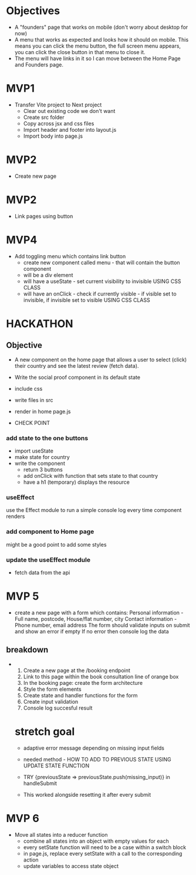 # Objectives

- A "founders" page that works on mobile (don't worry about desktop for now)
- A menu that works as expected and looks how it should on mobile. This means you can click the menu button, the full screen menu appears, you can click the close button in that menu to close it.
- The menu will have links in it so I can move between the Home Page and Founders page.

# MVP1

- Transfer Vite project to Next project
  - Clear out existing code we don't want
  - Create src folder
  - Copy across jsx and css files
  - Import header and footer into layout.js
  - Import body into page.js

# MVP2

- Create new page

# MVP2

- Link pages using button

# MVP4

- Add toggling menu which contains link button
  - create new component called menu - that will contain the button component
  - will be a div element
  - will have a useState - set current visibility to invisible USING CSS CLASS
  - will have an onClick - check if currently visible - if visible set to invisible, if invisible set to visible USING CSS CLASS

# HACKATHON

## Objective

- A new component on the home page that allows a user to select (click) their country and see the latest review (fetch data).

- Write the social proof component in its default state
- include css
- write files in src
- render in home page.js
- CHECK POINT

### add state to the one buttons

- import useState
- make state for country
- write the component
  - return 3 buttons
  - add onClick with function that sets state to that country
  - have a h1 (temporary) displays the resource

### useEffect

use the Effect module to run a simple console log every time
component renders

### add component to Home page

might be a good point to add some styles

### update the useEffect module

- fetch data from the api

# MVP 5

- create a new page with a form which contains:
  Personal information - Full name, postcode, House/flat number, city
  Contact information - Phone number, email address
  The form should validate inputs on submit and show an error if empty
  If no error then console log the data

## breakdown

- 1. Create a new page at the /booking endpoint
  2. Link to this page within the book consultation line of orange box
  3. In the booking page: create the form architecture
  4. Style the form elements
  5. Create state and handler functions for the form
  6. Create input validation
  7. Console log succesful result

  # stretch goal

  - adaptive error message depending on missing input fields

  - needed method - HOW TO ADD TO PREVIOUS STATE USING UPDATE STATE FUNCTION
  - TRY {previousState => previousState.push(missing_input)} in handleSubmit
  - This worked alongside resetting it after every submit

# MVP 6

- Move all states into a reducer function
  - combine all states into an object with empty values for each
  - every setState function will need to be a case within a switch block
  - in page.js, replace every setState with a call to the corresponding action
  - update variables to access state object
